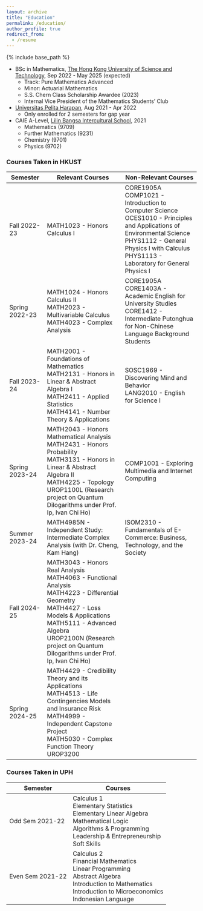 ```yaml
---
layout: archive
title: "Education"
permalink: /education/
author_profile: true
redirect_from:
  - /resume
---
```


{% include base_path %}


* BSc in Mathematics, [The Hong Kong University of Science and Technology](https://hkust.edu.hk/), Sep 2022 - May 2025 (expected)
  * Track: Pure Mathematics Advanced
  * Minor: Actuarial Mathematics
  * S.S. Chern Class Scholarship Awardee (2023)
  * Internal Vice President of the Mathematics Students’ Club
* [Universitas Pelita Harapan](https://www.uph.edu/en/homepage/), Aug 2021 - Apr 2022
  * Only enrolled for 2 semesters for gap year 
* CAIE A-Level, [Lilin Bangsa Intercultural School](https://www.lilinbangsa.sch.id/), 2021
  * Mathematics (9709)
  * Further Mathematics (9231)
  * Chemistry (9701)
  * Physics (9702)

### Courses Taken in HKUST

| Semester       | Relevant Courses                                                                                                                                                                                                                                                  | Non-Relevant Courses                                                                                                                                                                                                     |
|----------------|-------------------------------------------------------------------------------------------------------------------------------------------------------------------------------------------------------------------------------------------------------------------|--------------------------------------------------------------------------------------------------------------------------------------------------------------------------------------------------------------------------|
| Fall 2022-23   | MATH1023 - Honors Calculus I                                                                                                                                                                                                                                      | CORE1905A<br>COMP1021 - Introduction to Computer Science<br>OCES1010 - Principles and Applications of Environmental Science<br>PHYS1112 - General Physics I with Calculus<br>PHYS1113 - Laboratory for General Physics I |
| Spring 2022-23 | MATH1024 - Honors Calculus II<br>MATH2023 - Multivariable Calculus<br>MATH4023 - Complex Analysis                                                                                                                                                                 | CORE1905A<br>CORE1403A - Academic English for University Studies<br>CORE1412 - Intermediate Putonghua for Non-Chinese Language Background Students                                                                       |
| Fall 2023-24   | MATH2001 - Foundations of Mathematics<br>MATH2131 - Honors in Linear & Abstract Algebra I<br>MATH2411 - Applied Statistics<br>MATH4141 - Number Theory & Applications                                                                                             | SOSC1969 - Discovering Mind and Behavior<br>LANG2010 - English for Science I                                                                                                                                             |
| Spring 2023-24 | MATH2043 - Honors Mathematical Analysis<br>MATH2431 - Honors Probability<br>MATH3131 - Honors in Linear & Abstract Algebra II<br>MATH4225 - Topology<br>UROP1100L (Research project on Quantum Dilogarithms under Prof. Ip, Ivan Chi Ho)                          | COMP1001 - Exploring Multimedia and Internet Computing                                                                                                                                                                   |
| Summer 2023-24 | MATH4985N - Independent Study: Intermediate Complex Analysis (with Dr. Cheng, Kam Hang)                                                                                                                                                                           | ISOM2310 - Fundamentals of E-Commerce: Business, Technology, and the Society                                                                                                                                             |
| Fall 2024-25   | MATH3043 - Honors Real Analysis<br>MATH4063 - Functional Analysis<br>MATH4223 - Differential Geometry<br>MATH4427 - Loss Models & Applications<br>MATH5111 - Advanced Algebra<br>UROP2100N (Research project on Quantum Dilogarithms under Prof. Ip, Ivan Chi Ho) |                                                                                                                                                                                                                          |
| Spring 2024-25 | MATH4429 - Credibility Theory and its Applications<br>MATH4513 - Life Contingencies Models and Insurance Risk<br>MATH4999 - Independent Capstone Project<br>MATH5030 - Complex Function Theory<br>UROP3200                                                        |                                                                                                                                                                                                                          |

### Courses Taken in UPH

| Semester         | Courses                                                                                                                                                               |
|------------------|-----------------------------------------------------------------------------------------------------------------------------------------------------------------------|
| Odd Sem 2021-22  | Calculus 1<br>Elementary Statistics<br>Elementary Linear Algebra<br>Mathematical Logic<br>Algorithms & Programming<br>Leadership & Entrepreneurship<br>Soft Skills    |
| Even Sem 2021-22 | Calculus 2<br>Financial Mathematics<br>Linear Programming<br>Abstract Algebra<br>Introduction to Mathematics<br>Introduction to Microeconomics<br>Indonesian Language |
